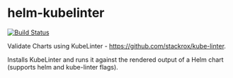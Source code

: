 # helm-kubelinter

[![Build Status](https://github.com/rm3l/helm-kubelinter/workflows/release/badge.svg)](https://github.com/rm3l/helm-kubelinter/releases/latest)

Validate Charts using KubeLinter - https://github.com/stackrox/kube-linter.

Installs KubeLinter and runs it against the rendered output of a Helm chart (supports helm and kube-linter flags).
